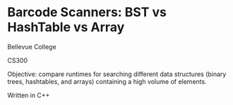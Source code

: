 # Barcode Scanners: BST vs HashTable vs Array

Bellevue College

CS300

Objective: compare runtimes for searching different data structures (binary trees, hashtables, and arrays) containing a high volume of elements.

Written in C++
